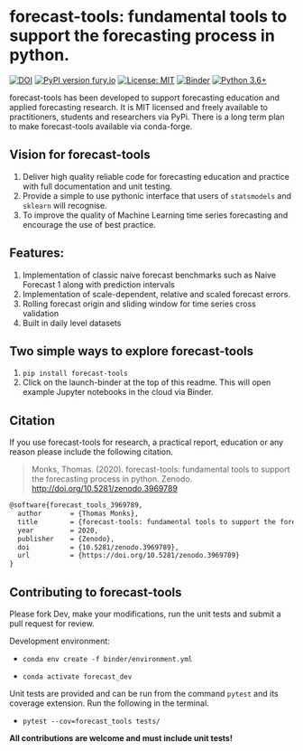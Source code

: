 # forecast-tools: fundamental tools to support the forecasting process in python.

[![DOI](https://zenodo.org/badge/250494795.svg)](https://zenodo.org/badge/latestdoi/250494795)
[![PyPI version fury.io](https://badge.fury.io/py/forecast-tools.svg)](https://pypi.python.org/pypi/forecast-tools/)
[![License: MIT](https://img.shields.io/badge/License-MIT-yellow.svg)](https://opensource.org/licenses/MIT)
[![Binder](https://mybinder.org/badge_logo.svg)](https://mybinder.org/v2/gh/TomMonks/forecast-tools/master)
[![Python 3.6+](https://img.shields.io/badge/python-3.6+-blue.svg)](https://www.python.org/downloads/release/python-360+/)

 forecast-tools has been developed to support forecasting education and applied forecasting research.  It is MIT licensed and freely available to practitioners, students and researchers via PyPi.  There is a long term plan to make forecast-tools available via conda-forge.

 ## Vision for forecast-tools

 1. Deliver high quality reliable code for forecasting education and practice with full documentation and unit testing.
 2. Provide a simple to use pythonic interface that users of `statsmodels` and `sklearn` will recognise.
 3. To improve the quality of Machine Learning time series forecasting and encourage the use of best practice.

## Features:

1. Implementation of classic naive forecast benchmarks such as Naive Forecast 1 along with prediction intervals
2. Implementation of scale-dependent, relative and scaled forecast errors.
3. Rolling forecast origin and sliding window for time series cross validation
4. Built in daily level datasets

## Two simple ways to explore forecast-tools

1. `pip install forecast-tools`
2. Click on the launch-binder at the top of this readme. This will open example Jupyter notebooks in the cloud via Binder.

## Citation

If you use forecast-tools for research, a practical report, education or any reason please include the following citation.

> Monks, Thomas. (2020). forecast-tools: fundamental tools to support the forecasting process in python. Zenodo. http://doi.org/10.5281/zenodo.3969789

```tex
@software{forecast_tools_3969789,
  author       = {Thomas Monks},
  title        = {forecast-tools: fundamental tools to support the forecasting process in python},
  year         = 2020,
  publisher    = {Zenodo},
  doi          = {10.5281/zenodo.3969789},
  url          = {https://doi.org/10.5281/zenodo.3969789}
}
```

## Contributing to forecast-tools

Please fork Dev, make your modifications, run the unit tests and submit a pull request for review.

Development environment:

* `conda env create -f binder/environment.yml`

* `conda activate forecast_dev`

Unit tests are provided and can be run from the command `pytest` and its coverage extension.  Run the following in the terminal.

* `pytest --cov=forecast_tools tests/`

**All contributions are welcome and must include unit tests!**